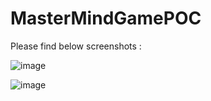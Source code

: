 # MasterMindGamePOC

Please find below screenshots : 


![image](https://user-images.githubusercontent.com/6783960/90127536-f8549080-dd82-11ea-92d3-be9db11eb9c7.png)


![image](https://user-images.githubusercontent.com/6783960/90127543-fbe81780-dd82-11ea-8b6e-5bda06468bf4.png)
